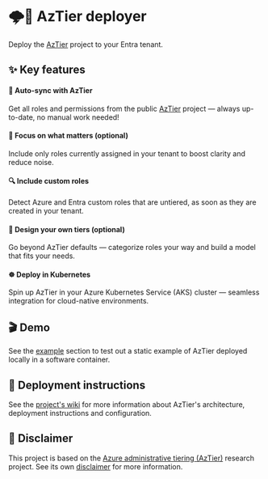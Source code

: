 # 🌩️🚀 AzTier deployer

Deploy the [AzTier](https://github.com/emiliensocchi/azure-tiering) project to your Entra tenant.


## ✨ Key features

#### 🔄 Auto-sync with AzTier

Get all roles and permissions from the public [AzTier](https://github.com/emiliensocchi/azure-tiering) project — always up-to-date, no manual work needed!

#### 🎯 Focus on what matters (optional)

Include only roles currently assigned in your tenant to boost clarity and reduce noise.

#### 🔍 Include custom roles

Detect Azure and Entra custom roles that are untiered, as soon as they are created in your tenant.

#### 🎨 Design your own tiers (optional)

Go beyond AzTier defaults — categorize roles your way and build a model that fits your needs.

#### ☸️ Deploy in Kubernetes

Spin up AzTier in your Azure Kubernetes Service (AKS) cluster — seamless integration for cloud-native environments.


## 🎬 Demo

See the [example](./example/) section to test out a static example of AzTier deployed locally in a software container.


## 🚀 Deployment instructions

See the [project's wiki](https://github.com/emiliensocchi/aztier-deployer/wiki) for more information about AzTier's architecture, deployment instructions and configuration.


## 📢 Disclaimer

This project is based on the [Azure administrative tiering (AzTier)](https://github.com/emiliensocchi/azure-tiering) research project. See its own [disclaimer](https://github.com/emiliensocchi/azure-tiering?tab=readme-ov-file#-disclaimer) for more information.
